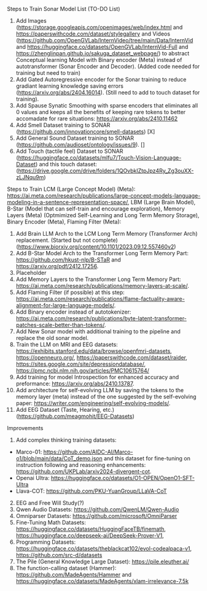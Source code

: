 Steps to Train Sonar Model List (TO-DO List)
1. Add Images (https://storage.googleapis.com/openimages/web/index.html and https://paperswithcode.com/dataset/stylegallery and Videos (https://github.com/OpenGVLab/InternVideo/tree/main/Data/InternVid and https://huggingface.co/datasets/OpenGVLab/InternVid-Full and https://zhenglinpan.github.io/sakuga_dataset_webpage/) to abstract Conceptual learning Model with Binary encoder (Meta) instead of autotransformer (Sonar Encoder and Decoder). (Added code needed for training but need to train)
2. Add Gated Autoregressive encoder for the Sonar training to reduce gradiant learning knowledge saving errors (https://arxiv.org/abs/2404.16014). (Still need to add to touch dataset for training). 
3. Add Spause Synatic Smoothing with sparse encoders that eliminates all 0 values and keeps all the benefits of keeping rare tokens to better accomadate for rare situations: https://arxiv.org/abs/2410.11462
5. Add Smell Dataset training to SONAR (https://github.com/innovationcore/smell-datasets) [X]
6. Add General Sound Dataset training to SONAR (https://github.com/audioset/ontology/issues/9). []
7. Add Touch (tactile feel) Dataset to SONAR (https://huggingface.co/datasets/mlfu7/Touch-Vision-Language-Dataset) and this touch dataset: (https://drive.google.com/drive/folders/1QOvbkIZtpJpz4Ry_Zg3ouXX-zLJNqu9m)

Steps to Train LCM (Large Concept Model) (Meta): https://ai.meta.com/research/publications/large-concept-models-language-modeling-in-a-sentence-representation-space/, LBM (Large Brain Model), B-Star (Model that can self-train and encourage exploration), Memory Layers (Meta) (Optmimized Self-Learning and Long Term Memory Storage), Binary Encoder (Meta), Flaming Filter (Meta):
1. Add Brain LLM Arch to the LCM Long Term Memory (Transformer Arch) replacement. (Started but not complete) (https://www.biorxiv.org/content/10.1101/2023.09.12.557460v2)
2. Add B-Star Model Arch to the Transformer Long Term Memory Part: https://github.com/hkust-nlp/B-STaR and https://arxiv.org/pdf/2412.17256.
3. Placeholder
4. Add Memory Layers to the Transformer Long Term Memory Part: https://ai.meta.com/research/publications/memory-layers-at-scale/. 
5. Add Flaming Filter (if possible) at this step: https://ai.meta.com/research/publications/flame-factuality-aware-alignment-for-large-language-models/. 
6. Add Binary encoder instead of autotokenizer: https://ai.meta.com/research/publications/byte-latent-transformer-patches-scale-better-than-tokens/.
7. Add New Sonar model with additional training to the pipeline and replace the old sonar model. 
8. Train the LLM on MRI and EEG datasets: https://exhibits.stanford.edu/data/browse/openfmri-datasets, https://openneuro.org/, https://paperswithcode.com/dataset/raider, https://sites.google.com/site/depressiondatabase/, https://pmc.ncbi.nlm.nih.gov/articles/PMC10615764/
9. Add training for model Introspection for enhanced accuracy and preformance: https://arxiv.org/abs/2410.13787.
10. Add architecture for self-evolving LLM by saving the tokens to the memory layer (meta) instead of the one suggested by the self-evolving paper: https://writer.com/engineering/self-evolving-models/.
11. Add EEG Dataset (Taste, Hearing, etc.) (https://github.com/meagmohit/EEG-Datasets)

Improvements
1. Add complex thinking training datasets:
  - Marco-01: https://github.com/AIDC-AI/Marco-o1/blob/main/data/CoT_demo.json and this dataset for fine-tuning on instruction following and reasoning enhancements: https://github.com/UKPLab/arxiv2024-divergent-cot. 
  - Openai Ultra: https://huggingface.co/datasets/O1-OPEN/OpenO1-SFT-Ultra
  - Llava-COT: https://github.com/PKU-YuanGroup/LLaVA-CoT
2. EEG and Free Will Study(?)
3. Qwen Audio Datasets: https://github.com/QwenLM/Qwen-Audio
4. Omniparser Datasets: https://github.com/microsoft/OmniParser
5. Fine-Tuning Math Datasets: https://huggingface.co/datasets/HuggingFaceTB/finemath, https://huggingface.co/deepseek-ai/DeepSeek-Prover-V1,
6. Programming Datasets: https://huggingface.co/datasets/theblackcat102/evol-codealpaca-v1, https://github.com/src-d/datasets
7. The Pile (General Knowledge Large Dataset): https://pile.eleuther.ai/
8. The function-calling dataset (Hammer): https://github.com/MadeAgents/Hammer and https://huggingface.co/datasets/MadeAgents/xlam-irrelevance-7.5k


